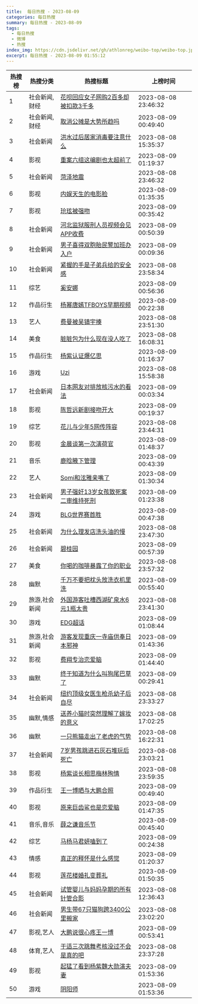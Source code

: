```yaml
---
title:  每日热搜 - 2023-08-09
categories: 每日热搜
summary: 每日热搜 - 2023-08-09
tags:
  - 每日热搜
  - 微博
  - 热搜
index_img: https://cdn.jsdelivr.net/gh/athlonreg/weibo-top/weibo-top.jpeg
excerpt: 每日热搜 - 2023-08-09 01:55:12
---
```


| 热搜榜 | 热搜分类 | 热搜标题 | 上榜时间 |
| --- | --- | --- | --- |
| 1 | 社会新闻,财经 | [花呗回应女子网购2百多却被扣款3千多](https://s.weibo.com/weibo%3Fq%3D%2523%E8%8A%B1%E5%91%97%E5%9B%9E%E5%BA%94%E5%A5%B3%E5%AD%90%E7%BD%91%E8%B4%AD2%E7%99%BE%E5%A4%9A%E5%8D%B4%E8%A2%AB%E6%89%A3%E6%AC%BE3%E5%8D%83%E5%A4%9A%2523) | 2023-08-08 23:46:32 | 
| 2 | 社会新闻,财经 | [取消公摊是大势所趋吗](https://s.weibo.com/weibo%3Fq%3D%2523%E5%8F%96%E6%B6%88%E5%85%AC%E6%91%8A%E6%98%AF%E5%A4%A7%E5%8A%BF%E6%89%80%E8%B6%8B%E5%90%97%2523) | 2023-08-09 00:49:40 | 
| 3 | 社会新闻 | [洪水过后居家消毒要注意什么](https://s.weibo.com/weibo%3Fq%3D%2523%E6%B4%AA%E6%B0%B4%E8%BF%87%E5%90%8E%E5%B1%85%E5%AE%B6%E6%B6%88%E6%AF%92%E8%A6%81%E6%B3%A8%E6%84%8F%E4%BB%80%E4%B9%88%2523) | 2023-08-08 15:35:37 | 
| 4 | 影视 | [重案六组这编剧也太超前了](https://s.weibo.com/weibo%3Fq%3D%2523%E9%87%8D%E6%A1%88%E5%85%AD%E7%BB%84%E8%BF%99%E7%BC%96%E5%89%A7%E4%B9%9F%E5%A4%AA%E8%B6%85%E5%89%8D%E4%BA%86%2523) | 2023-08-09 01:19:37 | 
| 5 | 社会新闻 | [菏泽地震](https://s.weibo.com/weibo%3Fq%3D%2523%E8%8F%8F%E6%B3%BD%E5%9C%B0%E9%9C%87%2523) | 2023-08-08 23:46:32 | 
| 6 | 影视 | [内娱天生的电影脸](https://s.weibo.com/weibo%3Fq%3D%2523%E5%86%85%E5%A8%B1%E5%A4%A9%E7%94%9F%E7%9A%84%E7%94%B5%E5%BD%B1%E8%84%B8%2523) | 2023-08-09 01:35:35 | 
| 7 | 影视 | [玱玹被强吻](https://s.weibo.com/weibo%3Fq%3D%2523%E7%8E%B1%E7%8E%B9%E8%A2%AB%E5%BC%BA%E5%90%BB%2523) | 2023-08-09 00:35:42 | 
| 8 | 社会新闻 | [河北监狱服刑人员视频会见APP收费](https://s.weibo.com/weibo%3Fq%3D%2523%E6%B2%B3%E5%8C%97%E7%9B%91%E7%8B%B1%E6%9C%8D%E5%88%91%E4%BA%BA%E5%91%98%E8%A7%86%E9%A2%91%E4%BC%9A%E8%A7%81APP%E6%94%B6%E8%B4%B9%2523) | 2023-08-09 00:50:39 | 
| 9 | 社会新闻 | [男子喜得双胞胎民警加班办入户](https://s.weibo.com/weibo%3Fq%3D%2523%E7%94%B7%E5%AD%90%E5%96%9C%E5%BE%97%E5%8F%8C%E8%83%9E%E8%83%8E%E6%B0%91%E8%AD%A6%E5%8A%A0%E7%8F%AD%E5%8A%9E%E5%85%A5%E6%88%B7%2523) | 2023-08-09 00:09:36 | 
| 10 | 社会新闻 | [紧握的手是子弟兵给的安全感](https://s.weibo.com/weibo%3Fq%3D%2523%E7%B4%A7%E6%8F%A1%E7%9A%84%E6%89%8B%E6%98%AF%E5%AD%90%E5%BC%9F%E5%85%B5%E7%BB%99%E7%9A%84%E5%AE%89%E5%85%A8%E6%84%9F%2523) | 2023-08-08 23:58:34 | 
| 11 | 综艺 | [奚安娜](https://s.weibo.com/weibo%3Fq%3D%2523%E5%A5%9A%E5%AE%89%E5%A8%9C%2523) | 2023-08-09 00:56:36 | 
| 12 | 作品衍生 | [杨幂唐嫣TFBOYS早期视频](https://s.weibo.com/weibo%3Fq%3D%2523%E6%9D%A8%E5%B9%82%E5%94%90%E5%AB%A3TFBOYS%E6%97%A9%E6%9C%9F%E8%A7%86%E9%A2%91%2523) | 2023-08-09 00:22:38 | 
| 13 | 艺人 | [费曼被吴镇宇揍](https://s.weibo.com/weibo%3Fq%3D%2523%E8%B4%B9%E6%9B%BC%E8%A2%AB%E5%90%B4%E9%95%87%E5%AE%87%E6%8F%8D%2523) | 2023-08-08 23:51:30 | 
| 14 | 美食 | [脏脏包为什么现在没人吃了](https://s.weibo.com/weibo%3Fq%3D%2523%E8%84%8F%E8%84%8F%E5%8C%85%E4%B8%BA%E4%BB%80%E4%B9%88%E7%8E%B0%E5%9C%A8%E6%B2%A1%E4%BA%BA%E5%90%83%E4%BA%86%2523) | 2023-08-08 16:08:31 | 
| 15 | 作品衍生 | [杨紫认证爆亿思](https://s.weibo.com/weibo%3Fq%3D%2523%E6%9D%A8%E7%B4%AB%E8%AE%A4%E8%AF%81%E7%88%86%E4%BA%BF%E6%80%9D%2523) | 2023-08-09 01:16:37 | 
| 16 | 游戏 | [Uzi](https://s.weibo.com/weibo%3Fq%3D%2523Uzi%2523) | 2023-08-08 15:58:38 | 
| 17 | 社会新闻 | [日本网友对排放核污水的看法](https://s.weibo.com/weibo%3Fq%3D%2523%E6%97%A5%E6%9C%AC%E7%BD%91%E5%8F%8B%E5%AF%B9%E6%8E%92%E6%94%BE%E6%A0%B8%E6%B1%A1%E6%B0%B4%E7%9A%84%E7%9C%8B%E6%B3%95%2523) | 2023-08-09 00:03:34 | 
| 18 | 影视 | [陈哲远新剧接吻开大](https://s.weibo.com/weibo%3Fq%3D%2523%E9%99%88%E5%93%B2%E8%BF%9C%E6%96%B0%E5%89%A7%E6%8E%A5%E5%90%BB%E5%BC%80%E5%A4%A7%2523) | 2023-08-09 00:19:37 | 
| 19 | 综艺 | [花儿与少年5网传阵容](https://s.weibo.com/weibo%3Fq%3D%2523%E8%8A%B1%E5%84%BF%E4%B8%8E%E5%B0%91%E5%B9%B45%E7%BD%91%E4%BC%A0%E9%98%B5%E5%AE%B9%2523) | 2023-08-08 23:44:31 | 
| 20 | 影视 | [金晨谈第一次演荷官](https://s.weibo.com/weibo%3Fq%3D%2523%E9%87%91%E6%99%A8%E8%B0%88%E7%AC%AC%E4%B8%80%E6%AC%A1%E6%BC%94%E8%8D%B7%E5%AE%98%2523) | 2023-08-09 01:48:37 | 
| 21 | 音乐 | [鹿晗腋下管理](https://s.weibo.com/weibo%3Fq%3D%2523%E9%B9%BF%E6%99%97%E8%85%8B%E4%B8%8B%E7%AE%A1%E7%90%86%2523) | 2023-08-09 00:43:39 | 
| 22 | 艺人 | [Somi和泫雅亲嘴了](https://s.weibo.com/weibo%3Fq%3D%2523Somi%E5%92%8C%E6%B3%AB%E9%9B%85%E4%BA%B2%E5%98%B4%E4%BA%86%2523) | 2023-08-09 01:30:34 | 
| 23 | 社会新闻 | [男子强奸13岁女孩致死案二审维持死刑](https://s.weibo.com/weibo%3Fq%3D%2523%E7%94%B7%E5%AD%90%E5%BC%BA%E5%A5%B813%E5%B2%81%E5%A5%B3%E5%AD%A9%E8%87%B4%E6%AD%BB%E6%A1%88%E4%BA%8C%E5%AE%A1%E7%BB%B4%E6%8C%81%E6%AD%BB%E5%88%91%2523) | 2023-08-09 01:23:38 | 
| 24 | 游戏 | [BLG世界赛首胜](https://s.weibo.com/weibo%3Fq%3D%2523BLG%E4%B8%96%E7%95%8C%E8%B5%9B%E9%A6%96%E8%83%9C%2523) | 2023-08-09 00:47:38 | 
| 25 | 社会新闻 | [为什么理发店洗头油的慢](https://s.weibo.com/weibo%3Fq%3D%2523%E4%B8%BA%E4%BB%80%E4%B9%88%E7%90%86%E5%8F%91%E5%BA%97%E6%B4%97%E5%A4%B4%E6%B2%B9%E7%9A%84%E6%85%A2%2523) | 2023-08-08 23:47:30 | 
| 26 | 社会新闻 | [碧桂园](https://s.weibo.com/weibo%3Fq%3D%2523%E7%A2%A7%E6%A1%82%E5%9B%AD%2523) | 2023-08-09 00:57:39 | 
| 27 | 美食 | [你喝的咖啡暴露了你的职业](https://s.weibo.com/weibo%3Fq%3D%2523%E4%BD%A0%E5%96%9D%E7%9A%84%E5%92%96%E5%95%A1%E6%9A%B4%E9%9C%B2%E4%BA%86%E4%BD%A0%E7%9A%84%E8%81%8C%E4%B8%9A%2523) | 2023-08-08 23:57:32 | 
| 28 | 幽默 | [千万不要把枕头放洗衣机里洗](https://s.weibo.com/weibo%3Fq%3D%2523%E5%8D%83%E4%B8%87%E4%B8%8D%E8%A6%81%E6%8A%8A%E6%9E%95%E5%A4%B4%E6%94%BE%E6%B4%97%E8%A1%A3%E6%9C%BA%E9%87%8C%E6%B4%97%2523) | 2023-08-09 00:55:40 | 
| 29 | 旅游,社会新闻 | [外国游客吐槽西湖矿泉水6元1瓶太贵](https://s.weibo.com/weibo%3Fq%3D%2523%E5%A4%96%E5%9B%BD%E6%B8%B8%E5%AE%A2%E5%90%90%E6%A7%BD%E8%A5%BF%E6%B9%96%E7%9F%BF%E6%B3%89%E6%B0%B46%E5%85%831%E7%93%B6%E5%A4%AA%E8%B4%B5%2523) | 2023-08-08 23:41:30 | 
| 30 | 游戏 | [EDG超话](https://s.weibo.com/weibo%3Fq%3D%2523EDG%E8%B6%85%E8%AF%9D%2523) | 2023-08-09 01:08:44 | 
| 31 | 旅游,社会新闻 | [游客发现重庆一寺庙供奉日本邪神](https://s.weibo.com/weibo%3Fq%3D%2523%E6%B8%B8%E5%AE%A2%E5%8F%91%E7%8E%B0%E9%87%8D%E5%BA%86%E4%B8%80%E5%AF%BA%E5%BA%99%E4%BE%9B%E5%A5%89%E6%97%A5%E6%9C%AC%E9%82%AA%E7%A5%9E%2523) | 2023-08-09 01:43:36 | 
| 32 | 影视 | [费翔专治恋爱脑](https://s.weibo.com/weibo%3Fq%3D%2523%E8%B4%B9%E7%BF%94%E4%B8%93%E6%B2%BB%E6%81%8B%E7%88%B1%E8%84%91%2523) | 2023-08-09 01:44:40 | 
| 33 | 幽默 | [终于知道为什么叫狗尾巴草了](https://s.weibo.com/weibo%3Fq%3D%2523%E7%BB%88%E4%BA%8E%E7%9F%A5%E9%81%93%E4%B8%BA%E4%BB%80%E4%B9%88%E5%8F%AB%E7%8B%97%E5%B0%BE%E5%B7%B4%E8%8D%89%E4%BA%86%2523) | 2023-08-09 00:29:41 | 
| 34 | 社会新闻 | [纽约顶级女医生枪杀幼子后自尽](https://s.weibo.com/weibo%3Fq%3D%2523%E7%BA%BD%E7%BA%A6%E9%A1%B6%E7%BA%A7%E5%A5%B3%E5%8C%BB%E7%94%9F%E6%9E%AA%E6%9D%80%E5%B9%BC%E5%AD%90%E5%90%8E%E8%87%AA%E5%B0%BD%2523) | 2023-08-08 23:33:27 | 
| 35 | 幽默,情感 | [送养小猫时突然理解了嫁妆的意义](https://s.weibo.com/weibo%3Fq%3D%2523%E9%80%81%E5%85%BB%E5%B0%8F%E7%8C%AB%E6%97%B6%E7%AA%81%E7%84%B6%E7%90%86%E8%A7%A3%E4%BA%86%E5%AB%81%E5%A6%86%E7%9A%84%E6%84%8F%E4%B9%89%2523) | 2023-08-08 17:02:25 | 
| 36 | 幽默 | [一只熊猫走出了老虎的气势](https://s.weibo.com/weibo%3Fq%3D%2523%E4%B8%80%E5%8F%AA%E7%86%8A%E7%8C%AB%E8%B5%B0%E5%87%BA%E4%BA%86%E8%80%81%E8%99%8E%E7%9A%84%E6%B0%94%E5%8A%BF%2523) | 2023-08-08 16:22:31 | 
| 37 | 社会新闻 | [7岁男孩跳进石灰石堆玩后死亡](https://s.weibo.com/weibo%3Fq%3D%25237%E5%B2%81%E7%94%B7%E5%AD%A9%E8%B7%B3%E8%BF%9B%E7%9F%B3%E7%81%B0%E7%9F%B3%E5%A0%86%E7%8E%A9%E5%90%8E%E6%AD%BB%E4%BA%A1%2523) | 2023-08-08 23:03:21 | 
| 38 | 影视 | [杨紫谈长相思梅林殉情](https://s.weibo.com/weibo%3Fq%3D%2523%E6%9D%A8%E7%B4%AB%E8%B0%88%E9%95%BF%E7%9B%B8%E6%80%9D%E6%A2%85%E6%9E%97%E6%AE%89%E6%83%85%2523) | 2023-08-08 23:59:35 | 
| 39 | 作品衍生 | [王一博晒与大鹏合照](https://s.weibo.com/weibo%3Fq%3D%2523%E7%8E%8B%E4%B8%80%E5%8D%9A%E6%99%92%E4%B8%8E%E5%A4%A7%E9%B9%8F%E5%90%88%E7%85%A7%2523) | 2023-08-09 00:49:40 | 
| 40 | 影视 | [原来巨齿鲨也是恋爱脑](https://s.weibo.com/weibo%3Fq%3D%2523%E5%8E%9F%E6%9D%A5%E5%B7%A8%E9%BD%BF%E9%B2%A8%E4%B9%9F%E6%98%AF%E6%81%8B%E7%88%B1%E8%84%91%2523) | 2023-08-09 01:47:35 | 
| 41 | 音乐,音乐 | [薛之谦音乐节](https://s.weibo.com/weibo%3Fq%3D%2523%E8%96%9B%E4%B9%8B%E8%B0%A6%E9%9F%B3%E4%B9%90%E8%8A%82%2523) | 2023-08-09 00:45:40 | 
| 42 | 综艺 | [马杨马君妍嗑到了](https://s.weibo.com/weibo%3Fq%3D%2523%E9%A9%AC%E6%9D%A8%E9%A9%AC%E5%90%9B%E5%A6%8D%E5%97%91%E5%88%B0%E4%BA%86%2523) | 2023-08-09 00:24:38 | 
| 43 | 情感 | [真正的释怀是什么感觉](https://s.weibo.com/weibo%3Fq%3D%2523%E7%9C%9F%E6%AD%A3%E7%9A%84%E9%87%8A%E6%80%80%E6%98%AF%E4%BB%80%E4%B9%88%E6%84%9F%E8%A7%89%2523) | 2023-08-09 01:20:37 | 
| 44 | 影视 | [莲花楼婚礼变葬礼](https://s.weibo.com/weibo%3Fq%3D%2523%E8%8E%B2%E8%8A%B1%E6%A5%BC%E5%A9%9A%E7%A4%BC%E5%8F%98%E8%91%AC%E7%A4%BC%2523) | 2023-08-09 01:50:35 | 
| 45 | 社会新闻 | [试管婴儿与妈妈孕期的所有针管合影](https://s.weibo.com/weibo%3Fq%3D%2523%E8%AF%95%E7%AE%A1%E5%A9%B4%E5%84%BF%E4%B8%8E%E5%A6%88%E5%A6%88%E5%AD%95%E6%9C%9F%E7%9A%84%E6%89%80%E6%9C%89%E9%92%88%E7%AE%A1%E5%90%88%E5%BD%B1%2523) | 2023-08-08 12:36:43 | 
| 46 | 社会新闻 | [男生带67只猫狗跨3400公里搬家](https://s.weibo.com/weibo%3Fq%3D%2523%E7%94%B7%E7%94%9F%E5%B8%A667%E5%8F%AA%E7%8C%AB%E7%8B%97%E8%B7%A83400%E5%85%AC%E9%87%8C%E6%90%AC%E5%AE%B6%2523) | 2023-08-08 23:02:20 | 
| 47 | 影视,艺人 | [大鹏说很心疼王一博](https://s.weibo.com/weibo%3Fq%3D%2523%E5%A4%A7%E9%B9%8F%E8%AF%B4%E5%BE%88%E5%BF%83%E7%96%BC%E7%8E%8B%E4%B8%80%E5%8D%9A%2523) | 2023-08-09 00:53:41 | 
| 48 | 体育,艺人 | [于适三次跳舞考核没过不会是真的吧](https://s.weibo.com/weibo%3Fq%3D%2523%E4%BA%8E%E9%80%82%E4%B8%89%E6%AC%A1%E8%B7%B3%E8%88%9E%E8%80%83%E6%A0%B8%E6%B2%A1%E8%BF%87%E4%B8%8D%E4%BC%9A%E6%98%AF%E7%9C%9F%E7%9A%84%E5%90%A7%2523) | 2023-08-08 23:37:28 | 
| 49 | 影视 | [起猛了看到杨紫魏大勋演夫妻](https://s.weibo.com/weibo%3Fq%3D%2523%E8%B5%B7%E7%8C%9B%E4%BA%86%E7%9C%8B%E5%88%B0%E6%9D%A8%E7%B4%AB%E9%AD%8F%E5%A4%A7%E5%8B%8B%E6%BC%94%E5%A4%AB%E5%A6%BB%2523) | 2023-08-09 01:53:36 | 
| 50 | 游戏 | [阴阳师](https://s.weibo.com/weibo%3Fq%3D%2523%E9%98%B4%E9%98%B3%E5%B8%88%2523) | 2023-08-09 01:53:36 | 

